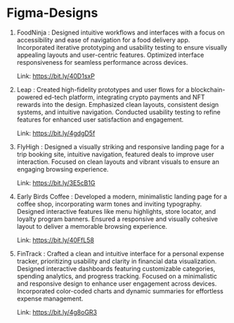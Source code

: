 # Figma-Designs

1) FoodNinja :
   Designed intuitive workflows and interfaces with a focus on accessibility and ease of navigation for a food delivery app. Incorporated iterative 
   prototyping and usability testing to ensure visually appealing layouts and user-centric features. Optimized interface responsiveness for seamless 
   performance across devices.

   Link: https://bit.ly/40D1sxP

2) Leap :
   Created high-fidelity prototypes and user flows for a blockchain-powered ed-tech platform, integrating crypto payments and NFT rewards into the design. 
   Emphasized clean layouts, consistent design systems, and intuitive navigation. Conducted usability testing to refine features for enhanced user 
   satisfaction and engagement.

   Link: https://bit.ly/4gdgD5f

3) FlyHigh :
   Designed a visually striking and responsive landing page for a trip booking site, intuitive navigation, featured deals to improve user interaction. Focused    on clean layouts and vibrant visuals to ensure an engaging browsing experience.

   Link: https://bit.ly/3E5cB1G

4) Early Birds Coffee :
   Developed a modern, minimalistic landing page for a coffee shop, incorporating warm tones and inviting typography. Designed interactive features like menu 
   highlights, store locator, and loyalty program banners. Ensured a responsive and visually cohesive layout to deliver a memorable browsing experience.

   Link: https://bit.ly/40FfL58

5) FinTrack :
   Crafted a clean and intuitive interface for a personal expense tracker, prioritizing usability and clarity in financial data visualization. Designed      interactive dashboards featuring customizable categories, spending analytics, and progress tracking. Focused on a minimalistic and responsive design      to enhance user engagement across devices. Incorporated color-coded charts and dynamic summaries for effortless expense management.

   Link: https://bit.ly/4g8oGR3








   
